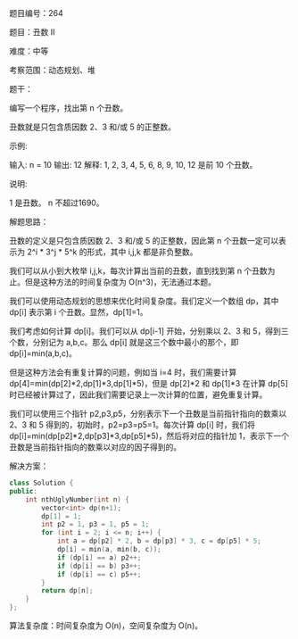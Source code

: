 题目编号：264

题目：丑数 II

难度：中等

考察范围：动态规划、堆

题干：

编写一个程序，找出第 n 个丑数。

丑数就是只包含质因数 2、3 和/或 5 的正整数。

示例:

输入: n = 10
输出: 12
解释: 1, 2, 3, 4, 5, 6, 8, 9, 10, 12 是前 10 个丑数。

说明:  

1 是丑数。
n 不超过1690。

解题思路：

丑数的定义是只包含质因数 2、3 和/或 5 的正整数，因此第 n 个丑数一定可以表示为 2^i * 3^j * 5^k 的形式，其中 i,j,k 都是非负整数。

我们可以从小到大枚举 i,j,k，每次计算出当前的丑数，直到找到第 n 个丑数为止。但是这种方法的时间复杂度为 O(n^3)，无法通过本题。

我们可以使用动态规划的思想来优化时间复杂度。我们定义一个数组 dp，其中 dp[i] 表示第 i 个丑数。显然，dp[1]=1。

我们考虑如何计算 dp[i]。我们可以从 dp[i-1] 开始，分别乘以 2、3 和 5，得到三个数，分别记为 a,b,c。那么 dp[i] 就是这三个数中最小的那个，即 dp[i]=min(a,b,c)。

但是这种方法会有重复计算的问题，例如当 i=4 时，我们需要计算 dp[4]=min(dp[2]*2,dp[1]*3,dp[1]*5)，但是 dp[2]*2 和 dp[1]*3 在计算 dp[5] 时已经被计算过了，因此我们需要记录上一次计算的位置，避免重复计算。

我们可以使用三个指针 p2,p3,p5，分别表示下一个丑数是当前指针指向的数乘以 2、3 和 5 得到的，初始时，p2=p3=p5=1。每次计算 dp[i] 时，我们将 dp[i]=min(dp[p2]*2,dp[p3]*3,dp[p5]*5)，然后将对应的指针加 1，表示下一个丑数是当前指针指向的数乘以对应的因子得到的。

解决方案：

```cpp
class Solution {
public:
    int nthUglyNumber(int n) {
        vector<int> dp(n+1);
        dp[1] = 1;
        int p2 = 1, p3 = 1, p5 = 1;
        for (int i = 2; i <= n; i++) {
            int a = dp[p2] * 2, b = dp[p3] * 3, c = dp[p5] * 5;
            dp[i] = min(a, min(b, c));
            if (dp[i] == a) p2++;
            if (dp[i] == b) p3++;
            if (dp[i] == c) p5++;
        }
        return dp[n];
    }
};
```

算法复杂度：时间复杂度为 O(n)，空间复杂度为 O(n)。